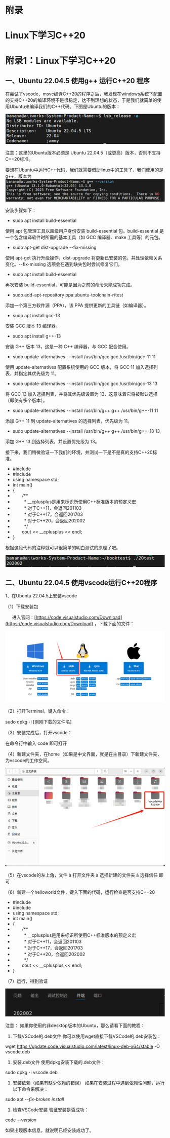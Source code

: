 # 附录
# Linux下学习C++20
# **附录1：Linux下学习C++20**

## **一、Ubuntu 22.04.5 使用g++ 运行C++20 程序**

在尝试了vscode、msvc编译C++20的程序之后，我发现在windows系统下配置的支持C++20的编译环境不是很稳定，达不到理想的状态，于是我们就简单的使用Ubuntu来编译我们的C++代码。下图是Ubuntu的版本：

![](../img/Aspose.Words.0275c6d0-8912-4bc6-8629-ef1592146076.049.png)

注意：这里的Ubuntu版本必须是 Ubuntu 22.04.5（或更高）版本，否则不支持C++20标准。

要想在Ubuntu中运行C++代码，我们就需要借助linux中的工具了，我们使用的是g++，版本为
![](../img/Aspose.Words.0275c6d0-8912-4bc6-8629-ef1592146076.050.png)

安装步骤如下：

- sudo apt install build-essential

使用 apt 包管理工具以超级用户身份安装 build-essential 包。build-essential 是一个包含编译软件时所需的基本工具（如 GCC 编译器、make 工具等）的元包。

- sudo apt-get dist-upgrade --fix-missing

使用 apt-get 执行升级操作，dist-upgrade 将更新已安装的包，并处理依赖关系变化。--fix-missing 选项会在遇到缺失包时尝试修复它们。

- sudo apt install build-essential

再次安装 build-essential，可能是因为之前的命令未能成功完成。

- sudo add-apt-repository ppa:ubuntu-toolchain-r/test

添加一个第三方软件源（PPA），该 PPA 提供更新的工具链（如编译器）。

- sudo apt install gcc-13

安装 GCC 版本 13 编译器。

- sudo apt install g++-13

安装 G++ 版本 13，这是一种 C++ 编译器，与 GCC 配合使用。

- <a name="_hlk177997463"></a>sudo update-alternatives --install /usr/bin/gcc gcc /usr/bin/gcc-11 11

使用 update-alternatives 配置系统使用的 GCC 版本，将 GCC 11 加入选择列表，并指定其优先级为 11。

- sudo update-alternatives --install /usr/bin/gcc gcc /usr/bin/gcc-13 13

将 GCC 13 加入选择列表，并将其优先级设置为 13，这意味着它将被默认选择（即使有多个版本）。

- sudo update-alternatives --install /usr/bin/g++ g++ /usr/bin/g++-11 11

添加 G++ 11 到 update-alternatives 的选择列表，优先级为 11。

- sudo update-alternatives --install /usr/bin/g++ g++ /usr/bin/g++-13 13

添加 G++ 13 到选择列表，并设置优先级为 13。

接下来，我们稍微验证一下我们的环境，并测试一下是不是真的支持C++20标准。

- #include <iostream>
- #include<vector>
- using namespace std;
- int main()
- {
- `    `*/\*\**
- `     `\* \_\_cplusplus是用来标识所使用C++标准版本的预定义宏
- `     `\* 对于C++11，会返回201103
- `     `\* 对于C++17，会返回201703
- `     `\* 对于C++20，会返回202002
- `     `\*/
- `    `cout << \_\_cplusplus << endl;
- }

根据这段代码的注释就可以很简单的明白测试的原理了吧。

![](../img/Aspose.Words.0275c6d0-8912-4bc6-8629-ef1592146076.051.png)

## **二、Ubuntu 22.04.5 使用vscode运行C++20程序**

1、在Ubuntu 22.04.5上安装vscode

（1）下载安装包

`	`进入官网：[https://code.visualstudio.com/Download](https://code.visualstudio.com/Download) ，下载下面的文件：

![](../img/Aspose.Words.0275c6d0-8912-4bc6-8629-ef1592146076.052.png)

（2）打开Terminal，键入命令：

sudo dpkg -i [刚刚下载的文件名]

（3）安装完成后，打开vscode：

在命令行中输入 code 即可打开

（4）新建文件夹，在home（如果是中文界面，就是在主目录）下新建文件夹，为vscode的工作空间。

![](../img/Aspose.Words.0275c6d0-8912-4bc6-8629-ef1592146076.053.png)

（5）在vscode的左上角，文件 à 打开文件夹 à 选择新建的文件夹 à 选择信任 即可

（6）新建一个helloworld文件，键入下面的代码，运行检查是否支持C++20

- #include <iostream>
- #include<vector>
- using namespace std;
- int main()
- {
- `    `*/\*\**
- `     `\* \_\_cplusplus是用来标识所使用C++标准版本的预定义宏
- `     `\* 对于C++11，会返回201103
- `     `\* 对于C++17，会返回201703
- `     `\* 对于C++20，会返回202002
- `     `\*/
- `    `cout << \_\_cplusplus << endl;
- }

（7）运行，得到验证

![](../img/Aspose.Words.0275c6d0-8912-4bc6-8629-ef1592146076.054.png)

注意：
如果你使用的非desktop版本的Ubuntu，那么请看下面的教程：

1. 下载VSCode的.deb文件 你可以使用wget直接下载VSCode的.deb安装包：

<a name="_hlk178258701"></a>wget https://update.code.visualstudio.com/latest/linux-deb-x64/stable -O vscode.deb

1. 安装.deb文件 使用dpkg安装下载的.deb文件：

sudo dpkg -i vscode.deb

1. 安装依赖（如果有缺少依赖的错误） 如果在安装过程中遇到依赖性问题，运行以下命令来解决：

sudo apt *--fix-broken install*

1. 检查VSCode安装 验证安装是否成功：

code *--version*

如果出现版本信息，就说明已经安装成功了。


